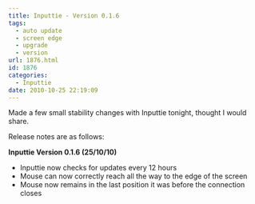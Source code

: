 ```yaml
---
title: Inputtie - Version 0.1.6
tags:
  - auto update
  - screen edge
  - upgrade
  - version
url: 1876.html
id: 1876
categories:
  - Inputtie
date: 2010-10-25 22:19:09
---
```


Made a few small stability changes with Inputtie tonight, thought I would share.

<!-- more -->

Release notes are as follows:

**Inputtie Version 0.1.6 (25/10/10)**

- Inputtie now checks for updates every 12 hours
- Mouse can now correctly reach all the way to the edge of the screen
- Mouse now remains in the last position it was before the connection closes
